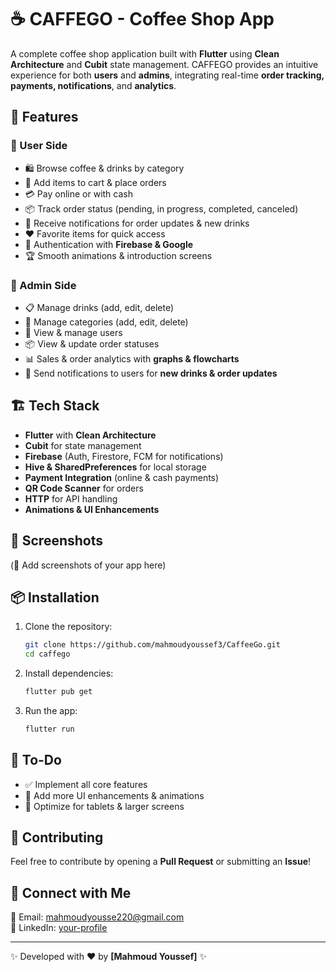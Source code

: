 # ☕ CAFFEGO - Coffee Shop App

A complete coffee shop application built with **Flutter** using **Clean Architecture** and **Cubit** state management. CAFFEGO provides an intuitive experience for both **users** and **admins**, integrating real-time **order tracking, payments, notifications**, and **analytics**.

## 🚀 Features

### 🔹 User Side
- 🛍️ Browse coffee & drinks by category
- 🛒 Add items to cart & place orders
- 💳 Pay online or with cash
- 📦 Track order status (pending, in progress, completed, canceled)
- 🔔 Receive notifications for order updates & new drinks
- ❤️ Favorite items for quick access
- 🔐 Authentication with **Firebase & Google**
- 🏆 Smooth animations & introduction screens

### 🔹 Admin Side
- 📋 Manage drinks (add, edit, delete)
- 📂 Manage categories (add, edit, delete)
- 👥 View & manage users
- 📦 View & update order statuses
- 📊 Sales & order analytics with **graphs & flowcharts**
- 🔔 Send notifications to users for **new drinks & order updates**

## 🏗️ Tech Stack
- **Flutter** with **Clean Architecture**
- **Cubit** for state management
- **Firebase** (Auth, Firestore, FCM for notifications)
- **Hive & SharedPreferences** for local storage
- **Payment Integration** (online & cash payments)
- **QR Code Scanner** for orders
- **HTTP** for API handling
- **Animations & UI Enhancements**

## 📸 Screenshots
(📌 Add screenshots of your app here)

## 📦 Installation
1. Clone the repository:
   ```bash
   git clone https://github.com/mahmoudyoussef3/CaffeeGo.git
   cd caffego
   ```
2. Install dependencies:
   ```bash
   flutter pub get
   ```
3. Run the app:
   ```bash
   flutter run
   ```

## 📌 To-Do
- ✅ Implement all core features
- 🚀 Add more UI enhancements & animations
- 📱 Optimize for tablets & larger screens

## 🎯 Contributing
Feel free to contribute by opening a **Pull Request** or submitting an **Issue**!

## 🔗 Connect with Me
📧 Email: [mahmoudyousse220@gmail.com](mailto:your-email@example.com)  
🔗 LinkedIn: [your-profile](https://www.linkedin.com/in/mahmoud-youssef-863b3b21a/)

---
✨ Developed with ❤️ by **[Mahmoud Youssef]** ✨
